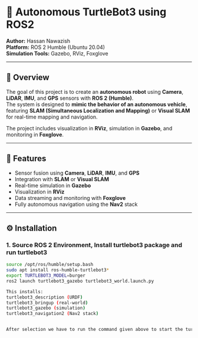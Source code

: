 # 🤖 Autonomous TurtleBot3 using ROS2
**Author:** Hassan Nawazish  
**Platform:** ROS 2 Humble (Ubuntu 20.04)  
**Simulation Tools:** Gazebo, RViz, Foxglove  

---

## 🧭 Overview

The goal of this project is to create an **autonomous robot** using **Camera**, **LiDAR**, **IMU**, and **GPS** sensors with **ROS 2 (Humble)**.  
The system is designed to **mimic the behavior of an autonomous vehicle**, featuring **SLAM (Simultaneous Localization and Mapping)** or **Visual SLAM** for real-time mapping and navigation.

The project includes visualization in **RViz**, simulation in **Gazebo**, and monitoring in **Foxglove**.

---

## 🧠 Features

- Sensor fusion using **Camera**, **LiDAR**, **IMU**, and **GPS**
- Integration with **SLAM** or **Visual SLAM**
- Real-time simulation in **Gazebo**
- Visualization in **RViz**
- Data streaming and monitoring with **Foxglove**
- Fully autonomous navigation using the **Nav2** stack

---

## ⚙️ Installation

### 1. Source ROS 2 Environment, Install turtlebot3 package and run turtlebot3
```bash
source /opt/ros/humble/setup.bash
sudo apt install ros-humble-turtlebot3*
export TURTLEBOT3_MODEL=burger
ros2 launch turtlebot3_gazebo turtlebot3_world.launch.py

This installs:
turtlebot3_description (URDF)
turtlebot3_bringup (real-world)
turtlebot3_gazebo (simulation)
turtlebot3_navigation2 (Nav2 stack)


After selection we have to run the command given above to start the turtlebot3 to start the turtlebot2's Gazeebo simulation process in terminal(1). And it will be start always behind the other processes which we we do below in other programs.
